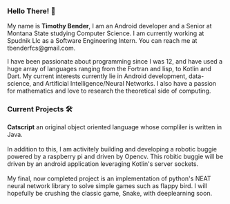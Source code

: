### Hello There! 👋

<p align="left">My name is <b>Timothy Bender</b>, I am an Android developer and a Senior at Montana State studying Computer Science. I am currently working at Spudnik Llc as a Software Engineering Intern. You can reach me at tbenderfcs@gmail.com.</p>

<p align="left">I have been passionate about programming since I was 12, and have used a huge array of languages ranging from the Fortran and lisp, to Kotlin and Dart. My current interests currently lie in Android development, data-science, and Artificial Intelligence/Neural Networks. I also have a passion for mathematics and love to research the theoretical side of computing.</p>

### Current Projects :hammer_and_wrench:

<p align="left"><b>Catscript</b> an original object oriented language whose compliler is written in Java.<br><br> In addition to this, I am activitely building and developing a robotic buggie powered by a raspberry pi and driven by Opencv. This robitic buggie will be driven by an android application leveraging Kotlin's server sockets.<br><br> My final, now completed project is an implementation of python's NEAT neural network library to solve simple games such as flappy bird. I will hopefully be crushing the classic game, Snake, with deeplearning soon. </p>





